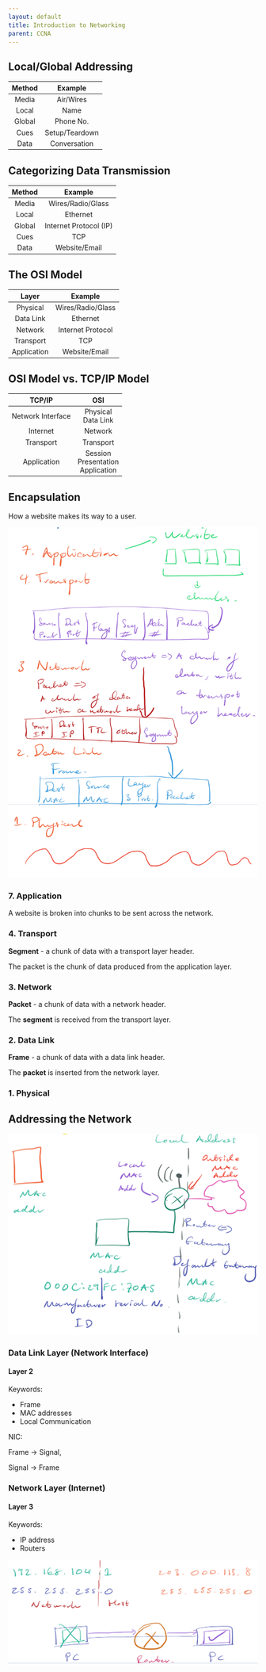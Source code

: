 ```yaml
---
layout: default
title: Introduction to Networking
parent: CCNA
---
```


## Local/Global Addressing 

| Method |    Example     |
| :----: | :------------: |
| Media  |   Air/Wires    |
| Local  |      Name      |
| Global |   Phone No.    |
|  Cues  | Setup/Teardown |
|  Data  |  Conversation  |

## Categorizing Data Transmission

| Method |        Example         |
| :----: | :--------------------: |
| Media  |   Wires/Radio/Glass    |
| Local  |        Ethernet        |
| Global | Internet Protocol (IP) |
|  Cues  |          TCP           |
|  Data  |     Website/Email      |

## The OSI Model

|    Layer    |      Example      |
| :---------: | :---------------: |
|  Physical   | Wires/Radio/Glass |
|  Data Link  |     Ethernet      |
|   Network   | Internet Protocol |
|  Transport  |        TCP        |
| Application |   Website/Email   |

## OSI Model vs. TCP/IP Model

|      TCP/IP       |                    OSI                     |
| :---------------: | :----------------------------------------: |
| Network Interface |          Physical<br />Data Link           |
|     Internet      |                  Network                   |
|     Transport     |                 Transport                  |
|    Application    | Session<br />Presentation<br />Application |

## Encapsulation

How a website makes its way to a user.

![Encapsulation Diagram](/assets/images/CCNA/encapsulation-diagram.jpg)

### 7. Application 

A website is broken into chunks to be sent across the network.

### 4. Transport

**Segment** - a chunk of data with a transport layer header.

The packet is the chunk of data produced from the application layer.

### 3. Network

**Packet** - a chunk of data with a network header.

The **segment** is received from the transport layer.

### 2. Data Link

**Frame** - a chunk of data with a data link header.

The **packet** is inserted from the network layer.

### 1. Physical

## Addressing the Network

![Home Network Diagram](/assets/images/CCNA/home-network-diagram.jpg)

### Data Link Layer (Network Interface)

#### Layer 2

Keywords:

- Frame
- MAC addresses 
- Local Communication

NIC: 

Frame -> Signal, 

Signal -> Frame

### Network Layer (Internet)

#### Layer 3

Keywords:

- IP address
- Routers

![Router Diagram](/assets/images/CCNA/router-diagram.jpg)

